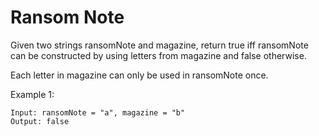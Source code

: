 # Ransom Note

Given two strings ransomNote and magazine, return true iff ransomNote can be constructed by using letters from magazine and false otherwise. 

Each letter in magazine can only be used in ransomNote once. 

Example 1: 
```
Input: ransomNote = "a", magazine = "b"
Output: false
```